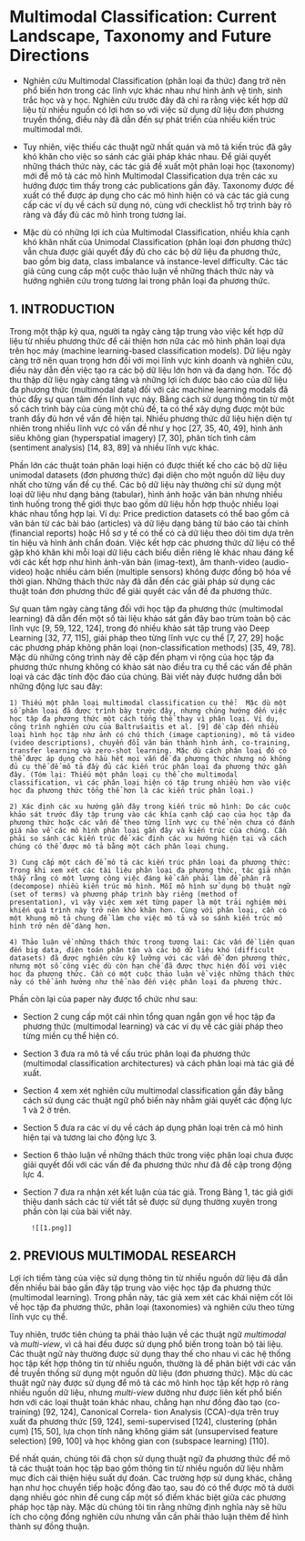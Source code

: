 # Multimodal Classification: Current Landscape, Taxonomy and Future Directions

- Nghiên cứu Multimodal Classification (phân loại đa thức) đang trở nên phổ biến hơn trong các lĩnh vực khác nhau như hình ảnh vệ tinh, sinh trắc học và y học. Nghiên cứu trước đây đã chỉ ra rằng việc kết hợp dữ liệu từ nhiều nguồn có lợi hơn so với việc sử dụng dữ liệu đơn phương truyền thống, điều này đã dẫn đến sự phát triển của nhiều kiến trúc multimodal mới.

- Tuy nhiên, việc thiếu các thuật ngữ nhất quán và mô tả kiến trúc đã gây khó khăn cho việc so sánh các giải pháp khác nhau. Để giải quyết những thách thức này, các tác giả đề xuất một phân loại học (taxonomy) mới để mô tả các mô hình Multimodal Classification dựa trên các xu hướng được tìm thấy trong các publications gần đây. Taxonomy được đề xuất có thể được áp dụng cho các mô hình hiện có và các tác giả cung cấp các ví dụ về cách sử dụng nó, cùng với checklist hỗ trợ trình bày rõ ràng và đầy đủ các mô hình trong tương lai.

- Mặc dù có những lợi ích của Multimodal Classification, nhiều khía cạnh khó khăn nhất của Unimodal Classification (phân loại đơn phương thức) vẫn chưa được giải quyết đầy đủ cho các bộ dữ liệu đa phương thức, bao gồm big data, class imbalance và instance-level difficulty. Các tác giả cũng cung cấp một cuộc thảo luận về những thách thức này và hướng nghiên cứu trong tương lai trong phân loại đa phương thức.
## 1. INTRODUCTION

Trong một thập kỷ qua, người ta ngày càng tập trung vào việc kết hợp dữ liệu từ nhiều phương thức để cải thiện hơn nữa các mô hình phân loại dựa trên học máy (machine learning-based classification models). Dữ liệu ngày càng trở nên quan trọng hơn đối với mọi lĩnh vực kinh doanh và nghiên cứu, điều này dẫn đến việc tạo ra các bộ dữ liệu lớn hơn và đa dạng hơn. Tốc độ thu thập dữ liệu ngày càng tăng và những lợi ích được báo cáo của dữ liệu đa phương thức (multimodal data) đối với các machine learning modals đã thúc đẩy sự quan tâm đến lĩnh vực này. Bằng cách sử dụng thông tin từ một số cách trình bày của cùng một chủ đề, ta có thể xây dựng được một bức tranh đầy đủ hơn về vấn đề hiện tại. Nhiều phương thức dữ liệu hiện diện tự nhiên trong nhiều lĩnh vực có vấn đề như y học [27, 35, 40, 49], hình ảnh siêu không gian (hyperspatial imagery) [7, 30], phân tích tình cảm (sentiment analysis) [14, 83, 89] và nhiều lĩnh vực khác.

Phần lớn các thuật toán phân loại hiện có được thiết kế cho các bộ dữ liệu unimodal datasets (đơn phương thức) đại diện cho một nguồn dữ liệu duy nhất cho từng vấn đề cụ thể. Các bộ dữ liệu này thường chỉ sử dụng một loại dữ liệu như dạng bảng (tabular), hình ảnh hoặc văn bản nhưng nhiều tình huống trong thế giới thực bao gồm dữ liệu hỗn hợp thuộc nhiều loại khác nhau tổng hợp lại. Ví dụ: Price prediction datasets có thể bao gồm cả văn bản từ các bài báo (articles) và dữ liệu dạng bảng từ báo cáo tài chính (financial reports) hoặc Hồ sơ y tế có thể có cả dữ liệu theo dõi tim dựa trên tín hiệu và hình ảnh chẩn đoán. Việc kết hợp các phương thức dữ liệu có thể gặp khó khăn khi mỗi loại dữ liệu cách biểu diễn riêng lẻ khác nhau đáng kể với các kết hợp như hình ảnh-văn bản (imag-text), âm thanh-video (audio-video) hoặc nhiều cảm biến (multiple sensors) không được đồng bộ hóa về thời gian. Những thách thức này đã dẫn đến các giải pháp sử dụng các thuật toán đơn phương thức để giải quyết các vấn đề đa phương thức.

Sự quan tâm ngày càng tăng đối với học tập đa phương thức (multimodal learning) đã dẫn đến một số tài liệu khảo sát gần đây bao trùm toàn bộ các lĩnh vực [9, 59, 122, 124], trong đó nhiều khảo sát tập trung vào Deep Learning [32, 77, 115], giải pháp theo từng lĩnh vực cụ thể [7, 27, 29] hoặc các phương pháp không phân loại (non-classification methods) [35, 49, 78]. Mặc dù những công trình này đề cập đến phạm vi rộng của học tập đa phương thức nhưng không có khảo sát nào điều tra cụ thể các vấn đề phân loại và các đặc tính độc đáo của chúng. Bài viết này được hướng dẫn bởi những động lực sau đây:

	1) Thiếu một phân loại multimodal classification cụ thể:  Mặc dù một số phân loại đã được trình bày trước đây, nhưng chúng hướng đến việc học tập đa phương thức một cách tổng thể thay vì phân loại. Ví dụ, công trình nghiên cứu của Baltrušaitis et al. [9] đề cập đến nhiều loại hình học tập như ảnh có chú thích (image captioning), mô tả video (video descriptions), chuyển đổi văn bản thành hình ảnh, co-training, transfer learning và zero-shot learning. Mặc dù cách phân loại đó có thể được áp dụng cho hầu hết mọi vấn đề đa phương thức nhưng nó không đủ cụ thể để mô tả đầy đủ các kiến ​​trúc phân loại đa phương thức gần đây. (Tóm lại: Thiếu một phân loại cụ thể cho multimodal classification, vì các phân loại hiện có tập trung nhiều hơn vào việc học đa phương thức tổng thể hơn là các kiến trúc phân loại.)
	
	2) Xác định các xu hướng gần đây trong kiến ​​trúc mô hình: Do các cuộc khảo sát trước đây tập trung vào các khía cạnh cấp cao của học tập đa phương thức hoặc các vấn đề theo từng lĩnh vực cụ thể nên chưa có đánh giá nào về các mô hình phân loại gần đây và kiến ​​trúc của chúng. Cần phải so sánh các kiến ​​trúc để xác định các xu hướng hiện tại và cách chúng có thể được mô tả bằng một cách phân loại chung.
	
	3) Cung cấp một cách để mô tả các kiến ​​trúc phân loại đa phương thức: Trong khi xem xét các tài liệu phân loại đa phương thức, tác giả nhận thấy rằng có một lượng công việc đáng kể cần phải làm để phân rã (decompose) nhiều kiến ​​trúc mô hình. Mỗi mô hình sử dụng bộ thuật ngữ (set of terms) và phương pháp trình bày riêng (method of presentation), vì vậy việc xem xét từng paper là một trải nghiệm mới khiến quá trình này trở nên khó khăn hơn. Cùng với phân loại, cần có một khung mô tả chung để làm cho việc mô tả và so sánh kiến ​​trúc mô hình trở nên dễ dàng hơn.
	
	4) Thảo luận về những thách thức trong tương lai: Các vấn đề liên quan đến big data, điện toán phân tán và các bộ dữ liệu khó (difficult datasets) đã được nghiên cứu kỹ lưỡng với các vấn đề đơn phương thức, nhưng một số công việc dù còn hạn chế đã được thực hiện đối với việc học đa phương thức. Cần có một cuộc thảo luận về việc những thách thức này có thể ảnh hưởng như thế nào đến việc phân loại đa phương thức.

Phần còn lại của paper này được tổ chức như sau: 
- Section 2 cung cấp một cái nhìn tổng quan ngắn gọn về học tập đa phương thức (multimodal learning) và các ví dụ về các giải pháp theo từng miền cụ thể hiện có. 
- Section 3 đưa ra mô tả về cấu trúc phân loại đa phương thức (multimodal classification architectures) và cách phân loại mà tác giả đề xuất.
- Section 4 xem xét nghiên cứu multimodal classification gần đây bằng cách sử dụng các thuật ngữ phổ biến này nhằm giải quyết các động lực 1 và 2 ở trên. 
- Section 5 đưa ra các ví dụ về cách áp dụng phân loại trên cả mô hình hiện tại và tương lai cho động lực 3. 
- Section 6 thảo luận về những thách thức trong việc phân loại chưa được giải quyết đối với các vấn đề đa phương thức như đã đề cập trong động lực 4. 
- Section 7 đưa ra nhận xét kết luận của tác giả. Trong Bảng 1, tác giả giới thiệu danh sách các từ viết tắt sẽ được sử dụng thường xuyên trong phần còn lại của bài viết này.

		![[1.png]]
## 2. PREVIOUS MULTIMODAL RESEARCH

Lợi ích tiềm tàng của việc sử dụng thông tin từ nhiều nguồn dữ liệu đã dẫn đến nhiều bài báo gần đây tập trung vào việc học tập đa phương thức (multimodal learning). Trong phần này, tác giả xem xét các khái niệm cốt lõi về học tập đa phương thức, phân loại (taxonomies) và nghiên cứu theo từng lĩnh vực cụ thể.

Tuy nhiên, trước tiên chúng ta phải thảo luận về các thuật ngữ *multimodal* và *multi-view*, vì cả hai đều được sử dụng phổ biến trong toàn bộ tài liệu. Các thuật ngữ này thường được sử dụng thay thế cho nhau vì các hệ thống học tập kết hợp thông tin từ nhiều nguồn, thường là để phân biệt với các vấn đề truyền thống sử dụng một nguồn dữ liệu (đơn phương thức). Mặc dù các thuật ngữ này được sử dụng để mô tả các mô hình học tập kết hợp rõ ràng nhiều nguồn dữ liệu, nhưng *multi-view* dường như được liên kết phổ biến hơn với các loại thuật toán khác nhau, chẳng hạn như đồng đào tạo (co-training) [92, 124], Canonical Correla- tion Analysis (CCA)-dựa trên truy xuất đa phương thức [59, 124], semi-supervised [124], clustering (phân cụm) [15, 50], lựa chọn tính năng không giám sát (unsupervised feature selection) [99, 100] và học không gian con (subspace learning) [110]. 

Để nhất quán, chúng tôi đã chọn sử dụng thuật ngữ đa phương thức để mô tả các thuật toán học tập bao gồm thông tin từ nhiều nguồn dữ liệu nhằm mục đích cải thiện hiệu suất dự đoán. Các trường hợp sử dụng khác, chẳng hạn như học chuyển tiếp hoặc đồng đào tạo, sau đó có thể được mô tả dưới dạng nhiều góc nhìn để cung cấp một số điểm khác biệt giữa các phương pháp học tập này. Mặc dù chúng tôi tin rằng những định nghĩa này sẽ hữu ích cho cộng đồng nghiên cứu nhưng vẫn cần phải thảo luận thêm để hình thành sự đồng thuận.
